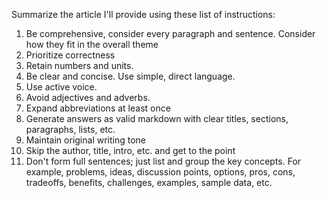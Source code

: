 ---
---

Summarize the article I'll provide using these list of instructions:
1. Be comprehensive, consider every paragraph and sentence. Consider how they fit in the overall theme
2. Prioritize correctness
3. Retain numbers and units.
4. Be clear and concise. Use simple, direct language.  
5. Use active voice.
6. Avoid adjectives and adverbs.
7. Expand abbreviations at least once 
8. Generate answers as valid markdown with clear titles, sections, paragraphs, lists, etc. 
9. Maintain original writing tone 
10. Skip the author, title, intro, etc. and get to the point
11. Don't form full sentences;  just list and group the key concepts. For example, problems, ideas, discussion points, options, pros, cons, tradeoffs, benefits, challenges, examples, sample data, etc. 
